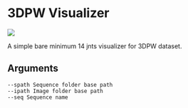 # 3DPW Visualizer

![](sample.gif)

A simple bare minimum 14 jnts visualizer for 3DPW dataset.

## Arguments
```
--spath Sequence folder base path
--ipath Image folder base path
--seq Sequence name
```